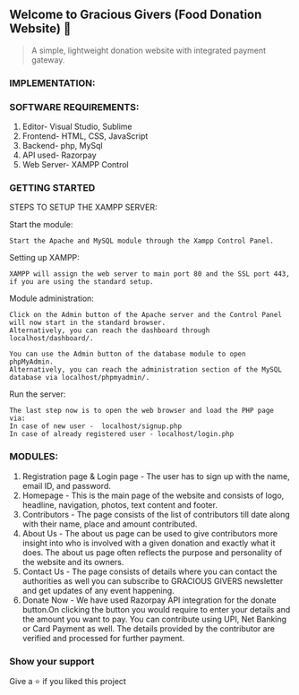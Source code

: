 ## Welcome to Gracious Givers (Food Donation Website) :wave:

>  A simple, lightweight donation website with integrated payment gateway. 

### IMPLEMENTATION: 
### SOFTWARE REQUIREMENTS:
1. Editor- Visual Studio, Sublime
2. Frontend- HTML, CSS, JavaScript
3. Backend- php, MySql
4. API used- Razorpay
5. Web Server- XAMPP Control

### GETTING STARTED

STEPS TO SETUP THE XAMPP SERVER:

Start the module:
```
Start the Apache and MySQL module through the Xampp Control Panel.
```
Setting up XAMPP:
```
XAMPP will assign the web server to main port 80 and the SSL port 443, if you are using the standard setup.
```
Module administration:
```
Click on the Admin button of the Apache server and the Control Panel will now start in the standard browser.
Alternatively, you can reach the dashboard through localhost/dashboard/.
```
```
You can use the Admin button of the database module to open phpMyAdmin.
Alternatively, you can reach the administration section of the MySQL database via localhost/phpmyadmin/. 
```
Run the server:
```
The last step now is to open the web browser and load the PHP page via:
In case of new user -  localhost/signup.php
In case of already registered user - localhost/login.php
```

### MODULES:
1. Registration page & Login page - The user has to sign up with the name,
email ID, and password.
2. Homepage - This is the main page of the website and consists of logo, headline,
navigation, photos, text content and footer.
3. Contributors - The page consists of the list of contributors till date along with
their name, place and amount contributed.
4. About Us - The about us page can be used to give contributors more insight
into who is involved with a given donation and exactly what it does. The about
us page often reflects the purpose and personality of the website and its owners.
5. Contact Us - The page consists of details where you can contact the authorities
as well you can subscribe to GRACIOUS GIVERS newsletter and get updates
of any event happening.
6. Donate Now - We have used Razorpay API integration for the donate
button.On clicking the button you would require to enter your details and the
amount you want to pay. You can contribute using UPI, Net Banking or Card
Payment as well. The details provided by the contributor are verified and
processed for further payment.

### Show your support
Give a :star: if you liked this project
